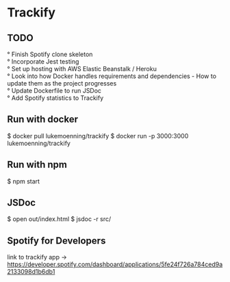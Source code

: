 # Trackify

## TODO
° Finish Spotify clone skeleton <br />
° Incorporate Jest testing <br />
° Set up hosting with AWS Elastic Beanstalk / Heroku <br />
° Look into how Docker handles requirements and dependencies - How to update them as the project progresses <br />
° Update Dockerfile to run JSDoc <br />
° Add Spotify statistics to Trackify <br />

## Run with docker
$ docker pull lukemoenning/trackify
$ docker run -p 3000:3000 lukemoenning/trackify

## Run with npm
$ npm start

## JSDoc
$ open out/index.html
$ jsdoc -r src/

## Spotify for Developers
link to trackify app -> https://developer.spotify.com/dashboard/applications/5fe24f726a784ced9a2133098d1b6db1